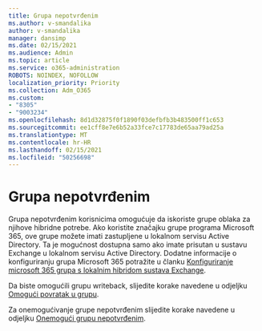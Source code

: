 ```yaml
---
title: Grupa nepotvrđenim
ms.author: v-smandalika
author: v-smandalika
manager: dansimp
ms.date: 02/15/2021
ms.audience: Admin
ms.topic: article
ms.service: o365-administration
ROBOTS: NOINDEX, NOFOLLOW
localization_priority: Priority
ms.collection: Adm_O365
ms.custom:
- "8305"
- "9003234"
ms.openlocfilehash: 8d1d32875f0f1890f03defbfb3b483500ff1c653
ms.sourcegitcommit: ee1cff8e7e6b52a33fce7c17783de65aa79ad25a
ms.translationtype: MT
ms.contentlocale: hr-HR
ms.lasthandoff: 02/15/2021
ms.locfileid: "50256698"
---
```

# <a name="group-writeback"></a>Grupa nepotvrđenim

Grupa nepotvrđenim korisnicima omogućuje da iskoriste grupe oblaka za njihove hibridne potrebe. Ako koristite značajku grupe programa Microsoft 365, ove grupe možete imati zastupljene u lokalnom servisu Active Directory. Ta je mogućnost dostupna samo ako imate prisutan u sustavu Exchange u lokalnom servisu Active Directory. Dodatne informacije o konfiguriranju grupa Microsoft 365 potražite u članku [Konfiguriranje microsoft 365 grupa s lokalnim hibridom sustava Exchange](https://docs.microsoft.com/exchange/hybrid-deployment/set-up-microsoft-365-groups#enable-group-writeback-in-azure-ad-connect).

Da biste omogućili grupu writeback, slijedite korake navedene u odjeljku [Omogući povratak u grupu](https://docs.microsoft.com/azure/active-directory/hybrid/how-to-connect-group-writeback#enable-group-writeback). 

Za onemogućivanje grupe nepotvrđenim slijedite korake navedene u odjeljku [Onemogući grupu nepotvrđenim](https://docs.microsoft.com/azure/active-directory/hybrid/how-to-connect-group-writeback#disabling-group-writeback).